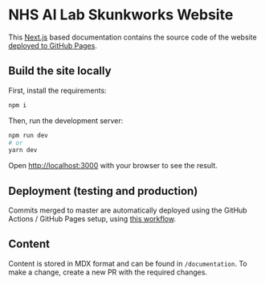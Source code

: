 # NHS AI Lab Skunkworks Website

This [Next.js](https://nextjs.org/docs) based documentation contains
the source code of the website [deployed to GitHub Pages](https://nhsx.github.io/skunkworks/).

## Build the site locally

First, install the requirements:

```bash
npm i
```

Then, run the development server:

```bash
npm run dev
# or
yarn dev
```

Open [http://localhost:3000](http://localhost:3000) with your browser to see the result.

## Deployment (testing and production)

Commits merged to master are automatically deployed using the GitHub Actions / GitHub Pages
setup, using [this workflow](../.github/workflows/site-deployment.yml).

## Content

Content is stored in MDX format and can be found in `/documentation`. To make a change, create a new PR with the required changes. 